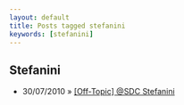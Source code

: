 ```yaml
---
layout: default
title: Posts tagged stefanini
keywords: [stefanini]
---
```

<h2 class="category">Stefanini</h2>
<ul class="posts">
<li>
<p>
<span class="date">30/07/2010</span> &raquo;
<a href="/blog/off-topic-sdc-stefanini">[Off-Topic] @SDC Stefanini</a>
</p>
</li>
</ul>
